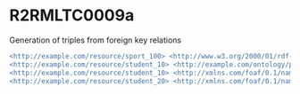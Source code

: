 
# R2RMLTC0009a
Generation of triples from foreign key relations

```diff
<http://example.com/resource/sport_100> <http://www.w3.org/2000/01/rdf-schema#label> "Tennis" .
<http://example.com/resource/student_10> <http://example.com/ontology/practises> <http://example.com/resource/sport_100> .
<http://example.com/resource/student_10> <http://xmlns.com/foaf/0.1/name> "Venus Williams" .
<http://example.com/resource/student_20> <http://xmlns.com/foaf/0.1/name> "Demi Moore" .
```
